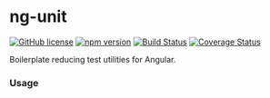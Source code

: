 # ng-unit
[![GitHub license](https://img.shields.io/badge/license-MIT-blue.svg)](https://github.com/nbeach/ng-unit/blob/master/LICENSE) 
[![npm version](https://img.shields.io/npm/v/ng-unit.svg?style=flat)](https://www.npmjs.com/package/ng-unit) 
[![Build Status](https://travis-ci.org/nbeach/ng-unit.svg?branch=master)](https://travis-ci.org/nbeach/ng-unit)
[![Coverage Status](https://img.shields.io/coveralls/facebook/react/master.svg?style=flat)](https://coveralls.io/github/nbeach/ng-unit?branch=master) 

Boilerplate reducing test utilities for Angular.

### Usage
```typescript

```